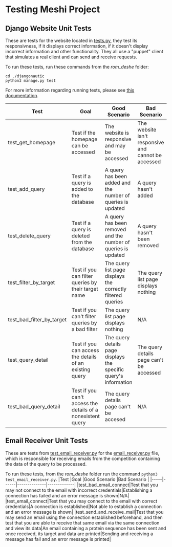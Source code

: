# Testing Meshi Project
## Django Website Unit Tests
These are tests for the website located in [tests.py](djangonautic/queries/tests.py), they test its responsivness, if it displays correct information, if it doesn't display incorrect information and other functionality. They all use a "puppet" client that simulates a real client and can send and receive requests.

To run these tests, run these commands from the *rom_deshe* folder:
```
cd ./djangonautic
python3 manage.py test
```
For more information regarding running tests, please see [this documentation](https://docs.djangoproject.com/en/4.0/topics/testing/overview/).

|Test |Goal  |Good Scenario |Bad Scenario |
|-----|------|--------------|-------------|
|test_get_homepage|Test if the homepage can be accessed|The website is responsive and may be accessed|The website isn't responsive and cannot be accessed|
|test_add_query|Test if a query is added to the database|A query has been added and the number of queries is updated|A query hasn't added|
|test_delete_query|Test if a query is deleted from the database|A query has been removed and the number of queries is updated|A query hasn't been removed|
|test_filter_by_target|Test if you can filter queries by their target name|The query list page displays the correctly filtered queries|The query list page displays nothing|
|test_bad_filter_by_target|Test if you can't filter queries by a bad filter|The query list page displays nothing|N/A|
|test_query_detail|Test if you can access the details of an existing query|The query details page displays the specific query's information|The query details page can't be accessed|
|test_bad_query_detail|Test if you can't access the details of a nonexistent query|The query details page can't be accesed|N/A|

## Email Receiver Unit Tests
These are tests from [test_email_receiver.py](test_email_receiver.py) for the [email_receiver.py](email_receiver.py) file, which is responsible for receiving emails from the competition containing the data of the query to be processed.

To run these tests, from the *rom_deshe* folder run the command `python3 test_email_receiver.py`.
|Test |Goal  |Good Scenario |Bad Scenario |
|-----|------|--------------|-------------|
|test_bad_email_connect|Test that you may not connect to the email with incorrect credentials|Establishing a connection has failed and an error message is shown|N/A|
|test_email_connect|Test that you may connect to the email with correct credentials|A connection is established|Not able to establish a connection and an error message is shown|
|test_send_and_receive_mail|Test that you may send an email using the connection established beforehand, and then test that you are able to receive that same email via the same connection and view its data|An email containing a protein sequence has been sent and once received, its target and data are printed|Sending and receiving a message has fail and an error message is printed|
